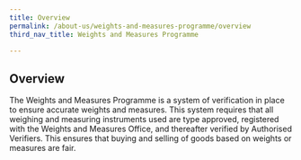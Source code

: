 ```yaml
---
title: Overview
permalink: /about-us/weights-and-measures-programme/overview
third_nav_title: Weights and Measures Programme

---
```


## Overview
The Weights and Measures Programme is a system of verification in place to ensure accurate weights and measures. This system requires that all weighing and measuring instruments used are type approved, registered with the Weights and Measures Office, and thereafter verified by Authorised Verifiers. This ensures that buying and selling of goods based on weights or measures are fair.
